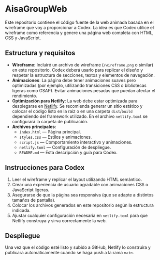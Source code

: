 # AisaGroupWeb

Este repositorio contiene el código fuente de la web animada basada en el wireframe que voy a proporcionar a Codex. La idea es que Codex utilice el wireframe como referencia y genere una página web completa con HTML, CSS y JavaScript.

## Estructura y requisitos

- **Wireframe**: Incluiré un archivo de wireframe (`/wireframe.png` o similar) en este repositorio. Codex deberá usarlo para replicar el diseño y respetar la estructura de secciones, textos y elementos de navegación.
- **Animaciones**: La página debe tener animaciones suaves pero optimizadas (por ejemplo, utilizando transiciones CSS o bibliotecas ligeras como GSAP). Evitar animaciones pesadas que puedan afectar el rendimiento.
- **Optimización para Netlify**: La web debe estar optimizada para desplegarse en [Netlify](https://www.netlify.com). Se recomienda generar un sitio estático y colocar el código listo en la raíz o en una carpeta `dist`/`build` dependiendo del framework utilizado. En el archivo `netlify.toml` se configurará la carpeta de publicación.
- **Archivos principales**:
  - `index.html` — Página principal.
  - `styles.css` — Estilos y animaciones.
  - `script.js` — Comportamiento interactivo y animaciones.
  - `netlify.toml` — Configuración de despliegue.
  - `README.md` — Esta descripción y guía para Codex.

## Instrucciones para Codex

1. Leer el wireframe y replicar el layout utilizando HTML semántico.
2. Crear una experiencia de usuario agradable con animaciones CSS o JavaScript ligeras.
3. Asegurarse de que la página sea responsiva (que se adapte a distintos tamaños de pantalla).
4. Colocar los archivos generados en este repositorio según la estructura indicada.
5. Ajustar cualquier configuración necesaria en `netlify.toml` para que Netlify construya y sirva correctamente la web.

## Despliegue

Una vez que el código esté listo y subido a GitHub, Netlify lo construira y publicara automaticamente cuando se haga push a la rama `main`.
